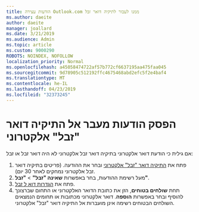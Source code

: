 ```yaml
---
title: הודעות עצירה Outlook.com ממנו לעבור לתיקיה דואר זבל
ms.author: daeite
author: daeite
manager: joallard
ms.date: 3/21/2019
ms.audience: Admin
ms.topic: article
ms.custom: 9000290
ROBOTS: NOINDEX, NOFOLLOW
localization_priority: Normal
ms.openlocfilehash: a45058474722af57b772cf6637195aa475faa045
ms.sourcegitcommit: 9d78905c512192ffc4675468abd2efc5f2e4baf4
ms.translationtype: MT
ms.contentlocale: he-IL
ms.lasthandoff: 04/23/2019
ms.locfileid: "32373245"
---
```

# <a name="stop-messages-going-to-your-junk-email-folder"></a>הפסק הודעות מעבר אל התיקיה דואר "זבל" אלקטרוני

אם גילית כי הודעת דואר אלקטרוני בתיקיה דואר זבל אלקטרוני לא היה דואר זבל או זבל:

1. פתח את [התיקיה דואר "זבל" אלקטרוני](https://outlook.live.com/mail/junkemail) ובחר את ההודעה. (פריטים בתיקיה דואר זבל אלקטרוני נמחקים לאחר 30 יום).
1. מעל רשימת ההודעות, בחר באפשרות **שאינה "זבל"** > **"זבל"**.
1. פתח את [הגדרות דוא ל זבל](https://go.microsoft.com/fwlink/?linkid=2035804).
1. תחת **שולחים בטוחים**, הזן את כתובת הדואר האלקטרוני או התחום שברצונך להוסיף ובחר באפשרות **הוספה**. דואר אלקטרוני מכתובות או תחומים הנמצאים השולחים הבטוחים רשימה אינן מועברות אל התיקיה דואר "זבל" אלקטרוני.